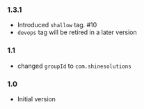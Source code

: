 ### 1.3.1
* Introduced `shallow` tag. #10
* `devops` tag will be retired in a later version

### 1.1
* changed `groupId` to `com.shinesolutions`

### 1.0
* Initial version
